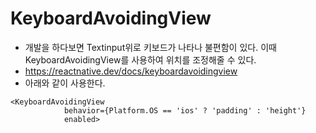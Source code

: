 # KeyboardAvoidingView
- 개발을 하다보면 Textinput위로 키보드가 나타나 불편함이 있다. 이때 KeyboardAvoidingView를 사용하여 위치를 조정해줄 수 있다.
- https://reactnative.dev/docs/keyboardavoidingview
- 아래와 같이 사용한다.
```
<KeyboardAvoidingView
            behavior={Platform.OS == 'ios' ? 'padding' : 'height'}
            enabled>
```
